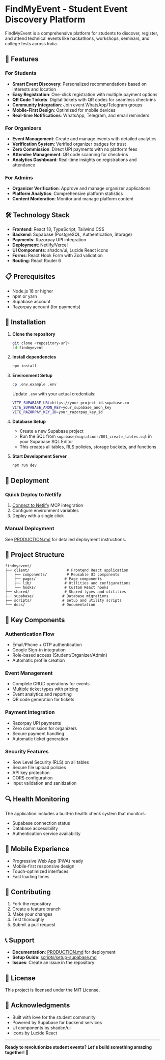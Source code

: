 # FindMyEvent - Student Event Discovery Platform

FindMyEvent is a comprehensive platform for students to discover, register, and attend technical events like hackathons, workshops, seminars, and college fests across India.

## 🚀 Features

### For Students

- **Smart Event Discovery**: Personalized recommendations based on interests and location
- **Easy Registration**: One-click registration with multiple payment options
- **QR Code Tickets**: Digital tickets with QR codes for seamless check-ins
- **Community Integration**: Join event WhatsApp/Telegram groups
- **Mobile-First Design**: Optimized for mobile devices
- **Real-time Notifications**: WhatsApp, Telegram, and email reminders

### For Organizers

- **Event Management**: Create and manage events with detailed analytics
- **Verification System**: Verified organizer badges for trust
- **Zero Commission**: Direct UPI payments with no platform fees
- **Attendee Management**: QR code scanning for check-ins
- **Analytics Dashboard**: Real-time insights on registrations and attendance

### For Admins

- **Organizer Verification**: Approve and manage organizer applications
- **Platform Analytics**: Comprehensive platform statistics
- **Content Moderation**: Monitor and manage platform content

## 🛠️ Technology Stack

- **Frontend**: React 18, TypeScript, Tailwind CSS
- **Backend**: Supabase (PostgreSQL, Authentication, Storage)
- **Payments**: Razorpay UPI integration
- **Deployment**: Netlify/Vercel
- **UI Components**: shadcn/ui, Lucide React icons
- **Forms**: React Hook Form with Zod validation
- **Routing**: React Router 6

## 📋 Prerequisites

- Node.js 18 or higher
- npm or yarn
- Supabase account
- Razorpay account (for payments)

## 🔧 Installation

1. **Clone the repository**

   ```bash
   git clone <repository-url>
   cd findmyevent
   ```

2. **Install dependencies**

   ```bash
   npm install
   ```

3. **Environment Setup**

   ```bash
   cp .env.example .env
   ```

   Update `.env` with your actual credentials:

   ```bash
   VITE_SUPABASE_URL=https://your-project-id.supabase.co
   VITE_SUPABASE_ANON_KEY=your_supabase_anon_key
   VITE_RAZORPAY_KEY_ID=your_razorpay_key_id
   ```

4. **Database Setup**
   - Create a new Supabase project
   - Run the SQL from `supabase/migrations/001_create_tables.sql` in your Supabase SQL Editor
   - This creates all tables, RLS policies, storage buckets, and functions

5. **Start Development Server**
   ```bash
   npm run dev
   ```

## 🚀 Deployment

### Quick Deploy to Netlify

1. [Connect to Netlify](#open-mcp-popover) MCP integration
2. Configure environment variables
3. Deploy with a single click

### Manual Deployment

See [PRODUCTION.md](PRODUCTION.md) for detailed deployment instructions.

## 📁 Project Structure

```
findmyevent/
├── client/                 # Frontend React application
│   ├── components/         # Reusable UI components
│   ├── pages/             # Page components
│   ├── lib/               # Utilities and configurations
│   └── hooks/             # Custom React hooks
├── shared/                # Shared types and utilities
├── supabase/             # Database migrations
├── scripts/              # Setup and utility scripts
└── docs/                 # Documentation
```

## 🔑 Key Components

### Authentication Flow

- Email/Phone + OTP authentication
- Google Sign-in integration
- Role-based access (Student/Organizer/Admin)
- Automatic profile creation

### Event Management

- Complete CRUD operations for events
- Multiple ticket types with pricing
- Event analytics and reporting
- QR code generation for tickets

### Payment Integration

- Razorpay UPI payments
- Zero commission for organizers
- Secure payment handling
- Automatic ticket generation

### Security Features

- Row Level Security (RLS) on all tables
- Secure file upload policies
- API key protection
- CORS configuration
- Input validation and sanitization

## 🔍 Health Monitoring

The application includes a built-in health check system that monitors:

- Supabase connection status
- Database accessibility
- Authentication service availability

## 📱 Mobile Experience

- Progressive Web App (PWA) ready
- Mobile-first responsive design
- Touch-optimized interfaces
- Fast loading times

## 🤝 Contributing

1. Fork the repository
2. Create a feature branch
3. Make your changes
4. Test thoroughly
5. Submit a pull request

## 📞 Support

- **Documentation**: [PRODUCTION.md](PRODUCTION.md) for deployment
- **Setup Guide**: [scripts/setup-supabase.md](scripts/setup-supabase.md)
- **Issues**: Create an issue in the repository

## 📄 License

This project is licensed under the MIT License.

## 🙏 Acknowledgments

- Built with love for the student community
- Powered by Supabase for backend services
- UI components by shadcn/ui
- Icons by Lucide React

---

**Ready to revolutionize student events? Let's build something amazing together! 🚀**
